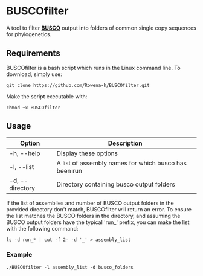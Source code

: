 # BUSCOfilter

A tool to filter [**BUSCO**](https://busco.ezlab.org/) output into folders of common single copy sequences for phylogenetics.

## Requirements

BUSCOfilter is a bash script which runs in the Linux command line. To download, simply use:

```
git clone https://github.com/Rowena-h/BUSCOfilter.git
```

Make the script executable with:

```
chmod +x BUSCOfilter
```

## Usage

Option | Description
------ | -----------
-h, --help | Display these options
-l, --list | A list of assembly names for which busco has been run
-d, --directory | Directory containing busco output folders

If the list of assemblies and number of BUSCO output folders in the provided directory don't match, BUSCOfilter will return an error. To ensure the list matches the BUSCO folders in the directory, and assuming the BUSCO output folders have the typical 'run_' prefix, you can make the list with the following command:

```
ls -d run_* | cut -f 2- -d '_' > assembly_list
```

### Example

```
./BUSCOfilter -l assembly_list -d busco_folders
```
